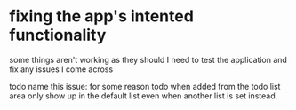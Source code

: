 # fixing the app's intented functionality
some things aren't working as they should
I need to test the application and fix any issues I come across

todo name this issue:
for some reason todo when added
from the todo list area only show up in the default list even when another list is set instead.